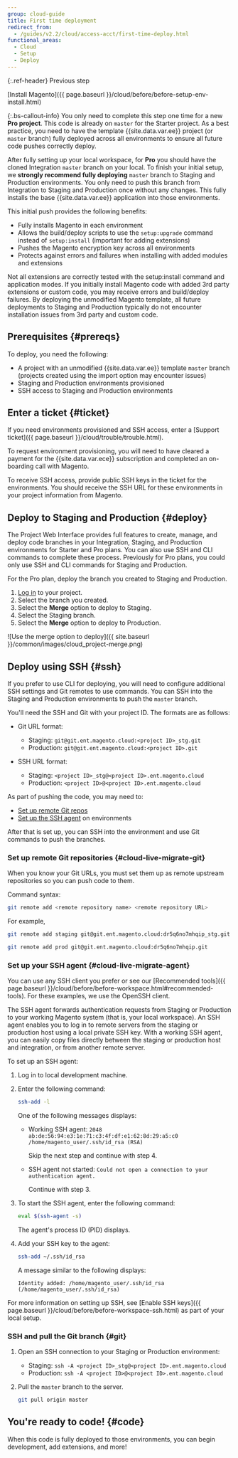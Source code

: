 ```yaml
---
group: cloud-guide
title: First time deployment
redirect_from:
  - /guides/v2.2/cloud/access-acct/first-time-deploy.html
functional_areas:
  - Cloud
  - Setup
  - Deploy
---
```


{:.ref-header}
Previous step

[Install Magento]({{ page.baseurl }}/cloud/before/before-setup-env-install.html)

 {:.bs-callout-info}
You only need to complete this step one time for a new **Pro project**. This code is already on `master` for the Starter project. As a best practice, you need to have the template {{site.data.var.ee}} project (or `master` branch) fully deployed across all environments to ensure all future code pushes correctly deploy.

After fully setting up your local workspace, for **Pro** you should have the cloned Integration `master` branch on your local. To finish your initial setup, we **strongly recommend fully deploying** `master` branch to Staging and Production environments. You only need to push this branch from Integration to Staging and Production once without any changes. This fully installs the base {{site.data.var.ee}} application into those environments.

This initial push provides the following benefits:

*  Fully installs Magento in each environment
*  Allows the build/deploy scripts to use the `setup:upgrade` command instead of `setup:install` (important for adding extensions)
*  Pushes the Magento encryption key across all environments
*  Protects against errors and failures when installing with added modules and extensions

  Not all extensions are correctly tested with the setup:install command and application modes. If you initially install Magento code with added 3rd party extensions or custom code, you may receive errors and build/deploy failures. By deploying the unmodified Magento template, all future deployments to Staging and Production typically do not encounter installation issues from 3rd party and custom code.

## Prerequisites {#prereqs}

To deploy, you need the following:

*  A project with an unmodified {{site.data.var.ee}} template `master` branch (projects created using the import option may encounter issues)
*  Staging and Production environments provisioned
*  SSH access to Staging and Production environments

## Enter a ticket {#ticket}

If you need environments provisioned and SSH access, enter a [Support ticket]({{ page.baseurl }}/cloud/trouble/trouble.html).

To request environment provisioning, you will need to have cleared a payment for the {{site.data.var.ece}} subscription and completed an on-boarding call with Magento.

To receive SSH access, provide public SSH keys in the ticket for the environments. You should receive the SSH URL for these environments in your project information from Magento.

## Deploy to Staging and Production {#deploy}

The Project Web Interface provides full features to create, manage, and deploy code branches in your Integration, Staging, and Production environments for Starter and Pro plans. You can also use SSH and CLI commands to complete these process. Previously for Pro plans, you could only use SSH and CLI commands for Staging and Production.

For the Pro plan, deploy the branch you created to Staging and Production.

1. [Log in](https://accounts.magento.cloud) to your project.
1. Select the branch you created.
1. Select the **Merge** option to deploy to Staging.
1. Select the Staging branch.
1. Select the **Merge** option to deploy to Production.

![Use the merge option to deploy]({{ site.baseurl }}/common/images/cloud_project-merge.png)

## Deploy using SSH {#ssh}

If you prefer to use CLI for deploying, you will need to configure additional SSH settings and Git remotes to use commands. You can SSH into the Staging and Production environments to push the `master` branch.

You'll need the SSH and Git with your project ID. The formats are as follows:

*  Git URL format:

   *  Staging: `git@git.ent.magento.cloud:<project ID>_stg.git`
   *  Production: `git@git.ent.magento.cloud:<project ID>.git`

*  SSH URL format:

   *  Staging: `<project ID>_stg@<project ID>.ent.magento.cloud`
   *  Production: `<project ID>@<project ID>.ent.magento.cloud`

As part of pushing the code, you may need to:

*  [Set up remote Git repos](#cloud-live-migrate-git)
*  [Set up the SSH agent](#cloud-live-migrate-agent) on environments

After that is set up, you can SSH into the environment and use Git commands to push the branches.

### Set up remote Git repositories {#cloud-live-migrate-git}

When you know your Git URLs, you must set them up as remote upstream repositories so you can push code to them.

Command syntax:

```bash
git remote add <remote repository name> <remote repository URL>
```

For example,

```bash
git remote add staging git@git.ent.magento.cloud:dr5q6no7mhqip_stg.git
```

```bash
git remote add prod git@git.ent.magento.cloud:dr5q6no7mhqip.git
```

### Set up your SSH agent {#cloud-live-migrate-agent}

You can use any SSH client you prefer or see our [Recommended tools]({{ page.baseurl }}/cloud/before/before-workspace.html#recommended-tools). For these examples, we use the OpenSSH client.

The SSH agent forwards authentication requests from Staging or Production to your working Magento system (that is, your local workspace). An SSH agent enables you to log in to remote servers from the staging or production host using a local private SSH key. With a working SSH agent, you can easily copy files directly between the staging or production host and integration, or from another remote server.

To set up an SSH agent:

1. Log in to local development machine.
1. Enter the following command:

   ```bash
   ssh-add -l
   ```

   One of the following messages displays:

   *  Working SSH agent: `2048 ab:de:56:94:e3:1e:71:c3:4f:df:e1:62:8d:29:a5:c0 /home/magento_user/.ssh/id_rsa (RSA)`

      Skip the next step and continue with step 4.

   *  SSH agent not started: `Could not open a connection to your authentication agent.`

      Continue with step 3.

1. To start the SSH agent, enter the following command:

   ```bash
   eval $(ssh-agent -s)
   ```

   The agent's process ID (PID) displays.

1. Add your SSH key to the agent:

   ```bash
   ssh-add ~/.ssh/id_rsa
   ```

   A message similar to the following displays:

   ```terminal
   Identity added: /home/magento_user/.ssh/id_rsa (/home/magento_user/.ssh/id_rsa)
   ```

For more information on setting up SSH, see [Enable SSH keys]({{ page.baseurl }}/cloud/before/before-workspace-ssh.html) as part of your local setup.

### SSH and pull the Git branch {#git}

1. Open an SSH connection to your Staging or Production environment:

   *  Staging: `ssh -A <project ID>_stg@<project ID>.ent.magento.cloud`
   *  Production: `ssh -A <project ID>@<project ID>.ent.magento.cloud`

1. Pull the `master` branch to the server.

   ```bash
   git pull origin master
   ```

## You're ready to code! {#code}

When this code is fully deployed to those environments, you can begin development, add extensions, and more!

